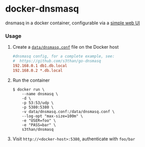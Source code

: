 # docker-dnsmasq

dnsmasq in a docker container, configurable via a [simple web UI](https://github.com/s3than/webproc)

### Usage

1. Create a [`data/dnsmasq.conf`](http://oss.segetech.com/intra/srv/dnsmasq.conf) file on the Docker host

	``` ini
	#dnsmasq config, for a complete example, see:
	#  https://github.com/s3than/go-dnsmasq
	192.168.0.1 db1.db.local
	192.168.0.2 *.db.local
	```

1. Run the container

	```
	$ docker run \
		--name dnsmasq \
		-d \
		-p 53:53/udp \
		-p 5380:5380 \
		-v data/dnsmasq.conf:/data/dnsmasq.conf \
		--log-opt "max-size=100m" \
		-e "USER=foo" \
		-e "PASS=bar" \
		s3than/dnsmasq
	```

1. Visit `http://<docker-host>:5380`, authenticate with `foo/bar`

	<!--<img width="726" alt="screen shot 2016-10-02 at 10 27 46 pm" src="https://cloud.githubusercontent.com/assets/633843/19020264/c6d8eee8-88ef-11e6-9eee-c09aa07cad62.png">-->

